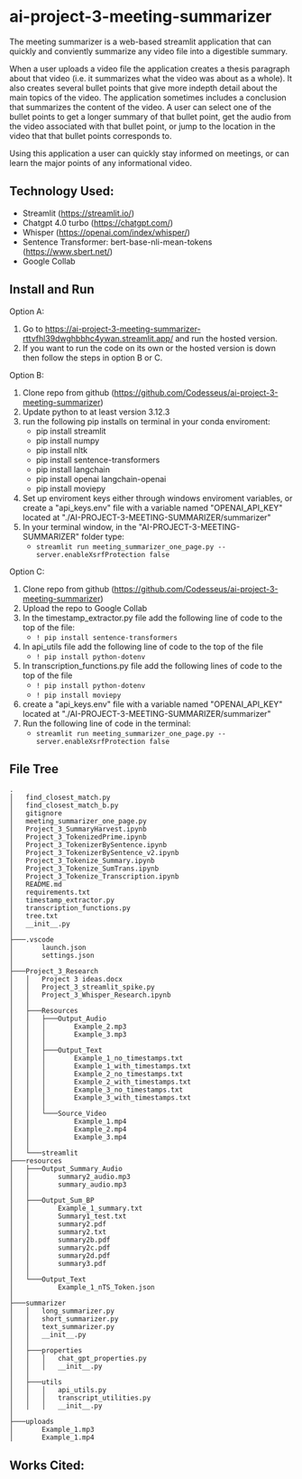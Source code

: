 # ai-project-3-meeting-summarizer

The meeting summarizer is a web-based streamlit application that can quickly and conviently summarize any video file into a digestible summary. 

When a user uploads a video file the application creates a thesis paragraph about that video (i.e. it summarizes what the video was about as a whole). It also creates several bullet points that give more indepth detail about the main topics of the video. The application sometimes includes a conclusion that summarizes the content of the video. A user can select one of the bullet points to get a longer summary of that bullet point, get the audio from the video associated with that bullet point, or jump to the location in the video that that bullet points corresponds to.

Using this application a user can quickly stay informed on meetings, or can learn the major points of any informational video.

## Technology Used:
- Streamlit (https://streamlit.io/)
- Chatgpt 4.0 turbo (https://chatgpt.com/)
- Whisper (https://openai.com/index/whisper/)
- Sentence Transformer: bert-base-nli-mean-tokens (https://www.sbert.net/)
- Google Collab

## Install and Run
Option A:
1. Go to https://ai-project-3-meeting-summarizer-rttvfhl39dwghbbhc4ywan.streamlit.app/ and run the hosted version.
2. If you want to run the code on its own or the hosted version is down then follow the steps in option B or C.

Option B:
1. Clone repo from github (https://github.com/Codesseus/ai-project-3-meeting-summarizer)
2. Update python to at least version 3.12.3
3. run the following pip installs on terminal in your conda enviroment:
    - pip install streamlit
    - pip install numpy
    - pip install nltk
    - pip install sentence-transformers
    - pip install langchain
    - pip install openai langchain-openai
    - pip install moviepy
4. Set up enviroment keys either through windows enviroment variables, or create a "api_keys.env" file with a variable named "OPENAI_API_KEY" located at "./AI-PROJECT-3-MEETING-SUMMARIZER/summarizer"
5. In your terminal window, in the "AI-PROJECT-3-MEETING-SUMMARIZER" folder type:
    - ```streamlit run meeting_summarizer_one_page.py --server.enableXsrfProtection false```

Option C:
1. Clone repo from github (https://github.com/Codesseus/ai-project-3-meeting-summarizer)
2. Upload the repo to Google Collab
3. In the timestamp_extractor.py file add the following line of code to the top of the file:
    - ```! pip install sentence-transformers```
4. In api_utils file add the following line of code to the top of the file
    - ```! pip install python-dotenv```
5. In transcription_functions.py file add the following lines of code to the top of the file
    - ```! pip install python-dotenv``` 
    - ```! pip install moviepy```
4. create a "api_keys.env" file with a variable named "OPENAI_API_KEY" located at "./AI-PROJECT-3-MEETING-SUMMARIZER/summarizer"
5. Run the following line of code in the terminal:
    - ```streamlit run meeting_summarizer_one_page.py --server.enableXsrfProtection false```

## File Tree
```
.
│   find_closest_match.py
│   find_closest_match_b.py
│   gitignore
│   meeting_summarizer_one_page.py
│   Project_3_SummaryHarvest.ipynb
│   Project_3_TokenizedPrime.ipynb
│   Project_3_TokenizerBySentence.ipynb
│   Project_3_TokenizerBySentence_v2.ipynb
│   Project_3_Tokenize_Summary.ipynb
│   Project_3_Tokenize_SumTrans.ipynb
│   Project_3_Tokenize_Transcription.ipynb
│   README.md
│   requirements.txt
│   timestamp_extractor.py
│   transcription_functions.py
│   tree.txt
│   __init__.py
│
├───.vscode
│       launch.json
│       settings.json
│
├───Project_3_Research
│   │   Project 3 ideas.docx
│   │   Project_3_streamlit_spike.py
│   │   Project_3_Whisper_Research.ipynb
│   │
│   ├───Resources
│   │   ├───Output_Audio
│   │   │       Example_2.mp3
│   │   │       Example_3.mp3
│   │   │
│   │   ├───Output_Text
│   │   │       Example_1_no_timestamps.txt
│   │   │       Example_1_with_timestamps.txt
│   │   │       Example_2_no_timestamps.txt
│   │   │       Example_2_with_timestamps.txt
│   │   │       Example_3_no_timestamps.txt
│   │   │       Example_3_with_timestamps.txt
│   │   │
│   │   └───Source_Video
│   │           Example_1.mp4
│   │           Example_2.mp4
│   │           Example_3.mp4
│   │
│   └───streamlit
├───resources
│   ├───Output_Summary_Audio
│   │       summary2_audio.mp3
│   │       summary_audio.mp3
│   │
│   ├───Output_Sum_BP
│   │       Example_1_summary.txt
│   │       Summary1_test.txt
│   │       summary2.pdf
│   │       summary2.txt
│   │       summary2b.pdf
│   │       summary2c.pdf
│   │       summary2d.pdf
│   │       summary3.pdf
│   │
│   └───Output_Text
│           Example_1_nTS_Token.json
│
├───summarizer
│   │   long_summarizer.py
│   │   short_summarizer.py
│   │   text_summarizer.py
│   │   __init__.py
│   │
│   ├───properties
│   │   │   chat_gpt_properties.py
│   │   │   __init__.py
│   │
│   ├───utils
│   │   │   api_utils.py
│   │   │   transcript_utilities.py
│   │   │   __init__.py
│
├───uploads
│       Example_1.mp3
│       Example_1.mp4
```

## Works Cited:
[^1]: How to import a module from a different directory. https://www.geeksforgeeks.org/python-import-module-from-different-directory/

[^2]: Perplexity AI, used to lookup information to construct the timestamp extractor. https://www.perplexity.ai/

[^3]: ChatGPT, used to lookup general information for how to code sections of the codebase. https://chatgpt.com/
